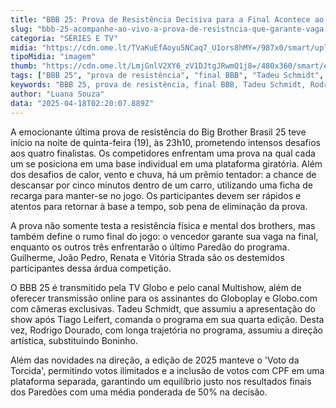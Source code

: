 ```yaml
---
title: "BBB 25: Prova de Resistência Decisiva para a Final Acontece ao Vivo"
slug: "bbb-25-acompanhe-ao-vivo-a-prova-de-resistncia-que-garante-vaga-na-final"
categoria: "SÉRIES E TV"
midia: "https://cdn.ome.lt/TVaKuEfAoyu5NCaq7_U1ors8hMY=/987x0/smart/uploads/conteudo/fotos/bbb25-renata-prova-resistencia.jpg"
tipoMidia: "imagem"
thumb: "https://cdn.ome.lt/LmjGnlV2XY6_zV1DJtgJRwmQ1j8=/480x360/smart/extras/conteudos/bbb25-renata-prova-resistencia-peq.jpg"
tags: ["BBB 25", "prova de resistência", "final BBB", "Tadeu Schmidt", "Rodrigo Dourado", "Globoplay", "Big Brother Brasil 25", "especial-BBB 25"]
keywords: "BBB 25, prova de resistência, final BBB, Tadeu Schmidt, Rodrigo Dourado, Globoplay, Big Brother Brasil 25"
author: "Luana Souza"
data: "2025-04-18T02:20:07.889Z"
---
```


A emocionante última prova de resistência do Big Brother Brasil 25 teve início na noite de quinta-feira (19), às 23h10, prometendo intensos desafios aos quatro finalistas. Os competidores enfrentam uma prova na qual cada um se posiciona em uma base individual em uma plataforma giratória. Além dos desafios de calor, vento e chuva, há um prêmio tentador: a chance de descansar por cinco minutos dentro de um carro, utilizando uma ficha de recarga para manter-se no jogo. Os participantes devem ser rápidos e atentos para retornar à base a tempo, sob pena de eliminação da prova.

A prova não somente testa a resistência física e mental dos brothers, mas também define o rumo final do jogo: o vencedor garante sua vaga na final, enquanto os outros três enfrentarão o último Paredão do programa. Guilherme, João Pedro, Renata e Vitória Strada são os destemidos participantes dessa árdua competição.

O BBB 25 é transmitido pela TV Globo e pelo canal Multishow, além de oferecer transmissão online para os assinantes do Globoplay e Globo.com com câmeras exclusivas. Tadeu Schmidt, que assumiu a apresentação do show após Tiago Leifert, comanda o programa em sua quarta edição. Desta vez, Rodrigo Dourado, com longa trajetória no programa, assumiu a direção artística, substituindo Boninho.

Além das novidades na direção, a edição de 2025 manteve o 'Voto da Torcida', permitindo votos ilimitados e a inclusão de votos com CPF em uma plataforma separada, garantindo um equilíbrio justo nos resultados finais dos Paredões com uma média ponderada de 50% na decisão.